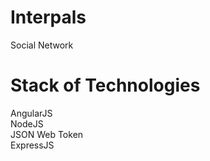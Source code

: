 # Interpals
Social Network

# Stack of Technologies
  AngularJS <br/>
  NodeJS <br/>
  JSON Web Token <br/>
  ExpressJS
